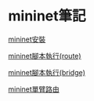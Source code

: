 # mininet筆記
[mininet安裝](https://github.com/110610531/Mininet_note/blob/main/1-mininet%E5%AE%89%E8%A3%9D.md)

[mininet腳本執行(route)](https://github.com/110610531/Mininet_note/blob/main/2-mininet%E8%85%B3%E6%9C%AC%E5%9F%B7%E8%A1%8C(route).md)

[mininet腳本執行(bridge)](https://github.com/110610531/Mininet_note/blob/main/3-mininet%E8%85%B3%E6%9C%AC%E5%9F%B7%E8%A1%8C(bridge).md)

[mininet單臂路由](https://github.com/110610531/Mininet_note/blob/main/4-mininet%E5%96%AE%E8%87%82%E8%B7%AF%E7%94%B1.md)
